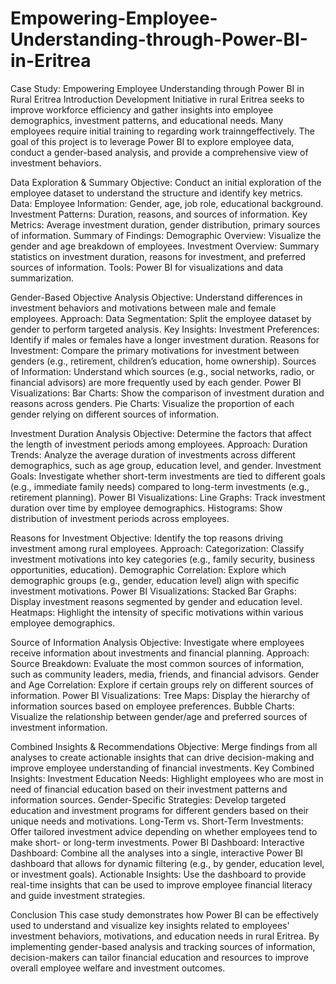 # Empowering-Employee-Understanding-through-Power-BI-in-Eritrea
 
Case Study: Empowering Employee Understanding through Power BI in Rural Eritrea
Introduction
 Development Initiative in rural Eritrea seeks to improve workforce efficiency and gather insights into employee demographics, investment patterns, and educational needs. Many employees require initial training to regarding work trainngeffectively. The goal of this project is to leverage Power BI to explore employee data, conduct a gender-based analysis, and provide a comprehensive view of investment behaviors.

Data Exploration & Summary
Objective: Conduct an initial exploration of the employee dataset to understand the structure and identify key metrics.
Data:
Employee Information: Gender, age, job role, educational background.
Investment Patterns: Duration, reasons, and sources of information.
Key Metrics: Average investment duration, gender distribution, primary sources of information.
Summary of Findings:
Demographic Overview: Visualize the gender and age breakdown of employees.
Investment Overview: Summary statistics on investment duration, reasons for investment, and preferred sources of information.
Tools: Power BI for visualizations and data summarization.

Gender-Based Objective Analysis
Objective: Understand differences in investment behaviors and motivations between male and female employees.
Approach:
Data Segmentation: Split the employee dataset by gender to perform targeted analysis.
Key Insights:
Investment Preferences: Identify if males or females have a longer investment duration.
Reasons for Investment: Compare the primary motivations for investment between genders (e.g., retirement, children’s education, home ownership).
Sources of Information: Understand which sources (e.g., social networks, radio, or financial advisors) are more frequently used by each gender.
Power BI Visualizations:
Bar Charts: Show the comparison of investment duration and reasons across genders.
Pie Charts: Visualize the proportion of each gender relying on different sources of information.

Investment Duration Analysis
Objective: Determine the factors that affect the length of investment periods among employees.
Approach:
Duration Trends: Analyze the average duration of investments across different demographics, such as age group, education level, and gender.
Investment Goals: Investigate whether short-term investments are tied to different goals (e.g., immediate family needs) compared to long-term investments (e.g., retirement planning).
Power BI Visualizations:
Line Graphs: Track investment duration over time by employee demographics.
Histograms: Show distribution of investment periods across employees.

Reasons for Investment
Objective: Identify the top reasons driving investment among rural employees.
Approach:
Categorization: Classify investment motivations into key categories (e.g., family security, business opportunities, education).
Demographic Correlation: Explore which demographic groups (e.g., gender, education level) align with specific investment motivations.
Power BI Visualizations:
Stacked Bar Graphs: Display investment reasons segmented by gender and education level.
Heatmaps: Highlight the intensity of specific motivations within various employee demographics.

Source of Information Analysis
Objective: Investigate where employees receive information about investments and financial planning.
Approach:
Source Breakdown: Evaluate the most common sources of information, such as community leaders, media, friends, and financial advisors.
Gender and Age Correlation: Explore if certain groups rely on different sources of information.
Power BI Visualizations:
Tree Maps: Display the hierarchy of information sources based on employee preferences.
Bubble Charts: Visualize the relationship between gender/age and preferred sources of investment information.

Combined Insights & Recommendations
Objective: Merge findings from all analyses to create actionable insights that can drive decision-making and improve employee understanding of financial investments.
Key Combined Insights:
Investment Education Needs: Highlight employees who are most in need of financial education based on their investment patterns and information sources.
Gender-Specific Strategies: Develop targeted education and investment programs for different genders based on their unique needs and motivations.
Long-Term vs. Short-Term Investments: Offer tailored investment advice depending on whether employees tend to make short- or long-term investments.
Power BI Dashboard:
Interactive Dashboard: Combine all the analyses into a single, interactive Power BI dashboard that allows for dynamic filtering (e.g., by gender, education level, or investment goals).
Actionable Insights: Use the dashboard to provide real-time insights that can be used to improve employee financial literacy and guide investment strategies.

Conclusion
This case study demonstrates how Power BI can be effectively used to understand and visualize key insights related to employees' investment behaviors, motivations, and education needs in rural Eritrea. By implementing gender-based analysis and tracking sources of information, decision-makers can tailor financial education and resources to improve overall employee welfare and investment outcomes.

